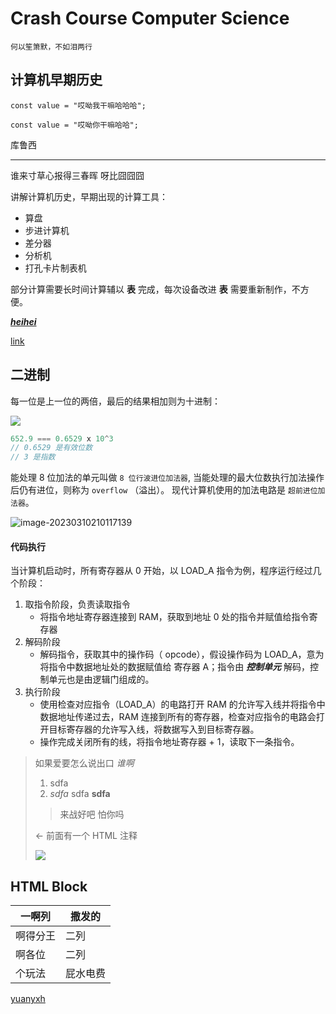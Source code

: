 # Crash Course Computer Science

`何以笙箫默，不如泪两行`



## 计算机早期历史

```
const value = "哎呦我干嘛哈哈哈";
```

    const value = "哎呦你干嘛哈哈";

库鲁西

---

谁来寸草心报得三春晖
呀比囧囧囧

讲解计算机历史，早期出现的计算工具：

- 算盘
- 步进计算机
- 差分器
- 分析机
- 打孔卡片制表机

部分计算需要长时间计算辅以 **表** 完成，每次设备改进 **表** 需要重新制作，不方便。

[**_heihei_**](https://yuanyxh.com)

[link](/uri)

## 二进制

每一位是上一位的两倍，最后的结果相加则为十进制：

![](http://qkc148.bvimg.com/18470/02d6c3078ea53535.png)

```js
652.9 === 0.6529 x 10^3
// 0.6529 是有效位数
// 3 是指数
```

能处理 8 位加法的单元叫做 `8 位行波进位加法器`, 当能处理的最大位数执行加法操作后仍有进位，则称为 `overflow` （溢出）。
现代计算机使用的加法电路是 `超前进位加法器`。

![image-20230310210117139](http://qkc148.bvimg.com/18470/166e940bdcb77348.png)

#### 代码执行

当计算机启动时，所有寄存器从 0 开始，以 LOAD_A 指令为例，程序运行经过几个阶段：

1. 取指令阶段，负责读取指令
   - 将指令地址寄存器连接到 RAM，获取到地址 0 处的指令并赋值给指令寄存器
2. 解码阶段
   - 解码指令，获取其中的操作码（ opcode），假设操作码为 LOAD_A，意为将指令中数据地址处的数据赋值给 寄存器 A；指令由 **_控制单元_** 解码，控制单元也是由逻辑门组成的。
3. 执行阶段
   - 使用检查对应指令（LOAD_A）的电路打开 RAM 的允许写入线并将指令中数据地址传递过去，RAM 连接到所有的寄存器，检查对应指令的电路会打开目标寄存器的允许写入线，将数据写入到目标寄存器。
   - 操作完成关闭所有的线，将指令地址寄存器 + 1，读取下一条指令。

> 如果爱要怎么说出口 _谁啊_
>
> 1. sdfa
> 2. _sdfa_ sdfa **sdfa**
>
> > 来战好吧
> > 怕你吗
>
> <!-- sdfasdf --> <- 前面有一个 HTML 注释
>
> ![](http://qkc148.bvimg.com/18470/02d6c3078ea53535.png)

## HTML Block

<table>
    <thead>
       <tr>
         <th>一啊列</th>
          <th>撒发的</th>
      </tr>
   </thead>
   <tbody>
      <tr>
          <td>啊得分王</td>
         <td>二列</td>
       </tr>
      <tr>
         <td>啊各位</td>
         <td>二列</td>
       </tr>
      <tr>
         <td>个玩法</td>
          <td>屁水电费</td>
       </tr>
    </tbody>
</table>

[yuanyxh]

[yuanyxh]: https://yuanyxh.com
